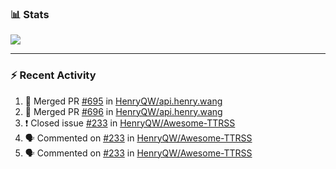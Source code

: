 ### :bar_chart: Stats

<a href="#">
  <img align="center" src="https://github-readme-stats.vercel.app/api?username=henryqw&count_private=true&show_icons=true" />
</a>
<!-- <a href="#">
  <img align="center" src="https://github-readme-stats-git-master.henryqw.vercel.app/api/top-langs/?username=HenryQW&layout=compact" />
</a> -->

---

### :zap: Recent Activity

<!--START_SECTION:activity-->

1. 🎉 Merged PR [#695](https://github.com/HenryQW/api.henry.wang/pull/695) in [HenryQW/api.henry.wang](https://github.com/HenryQW/api.henry.wang)
2. 🎉 Merged PR [#696](https://github.com/HenryQW/api.henry.wang/pull/696) in [HenryQW/api.henry.wang](https://github.com/HenryQW/api.henry.wang)
3. ❗️ Closed issue [#233](https://github.com/HenryQW/Awesome-TTRSS/issues/233) in [HenryQW/Awesome-TTRSS](https://github.com/HenryQW/Awesome-TTRSS)
4. 🗣 Commented on [#233](https://github.com/HenryQW/Awesome-TTRSS/issues/233) in [HenryQW/Awesome-TTRSS](https://github.com/HenryQW/Awesome-TTRSS)
5. 🗣 Commented on [#233](https://github.com/HenryQW/Awesome-TTRSS/issues/233) in [HenryQW/Awesome-TTRSS](https://github.com/HenryQW/Awesome-TTRSS)
<!--END_SECTION:activity-->
